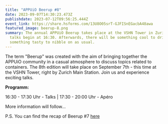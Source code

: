```yaml
---
title: "APPUiO Beerup #8"
date: 2023-09-07T14:30:23.473Z
publishdate: 2023-07-12T09:56:25.444Z
event_link: https://share.hsforms.com/13U8O05srT-GJFISnEGacbA48awa
featured_image: beerup-8.png
summary: The annual APPUiO Beerup takes place at the VSHN Tower in Zurich. The
  talks begin at 16:30. Afterwards, there will be something cool to drink and
  something tasty to nibble on as usual.
---
```

The term "Beerup" was created with the aim of bringing together the APPUiO community in a casual atmosphere to discuss topics related to containers. The 8th edition will take place on September 7th - this time at the VSHN Tower, right by Zurich Main Station. Join us and experience exciting talks.

**Programm:**

1﻿6:30 - 17:30 Uhr - Talks | 1﻿7:30 - 20:00 Uhr - Apéro

More information will follow...

P.S. You can find the recap of Beerup #7 [here](https://www.appuio.ch/blog/2022-11-02-ruckblick-auf-das-beerup-vom-1-november-2022/)
